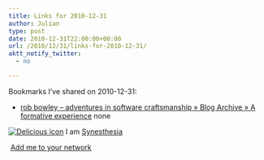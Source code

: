 ```yaml
---
title: Links for 2010-12-31
author: Julian
type: post
date: 2010-12-31T22:00:00+00:00
url: /2010/12/31/links-for-2010-12-31/
aktt_notify_twitter:
  - no

---
```

Bookmarks I&#8217;ve shared on 2010-12-31:

  * [rob bowley &#8211; adventures in software craftsmanship &raquo; Blog Archive &raquo; A formative experience][1] 
    none</li> </ul> 
    
    <p class="deliciouslink">
      <a href="https://del.icio.us/synesthesia" title="See all my bookmarks on del.icio.us"><img src="https://www.synesthesia.co.uk/images/deliciousicon.jpg" alt="Delicious icon" /></a>&nbsp;I am <a href="https://del.icio.us/synesthesia" title="See all my bookmarks on del.icio.us">Synesthesia</a>
    </p>
    
    <p class="deliciouslink">
      <a href="https://del.icio.us/network?add=synesthesia" title="Add me to your del.icio.us network"><img src="https://www.synesthesia.co.uk/images/add.gif" alt="" /></a>&nbsp;<a href="https://del.icio.us/network?add=synesthesia" title="Add me to your del.icio.us network">Add me to your network</a>
    </p>

 [1]: https://blog.robbowley.net/2010/12/30/a-formative-experience